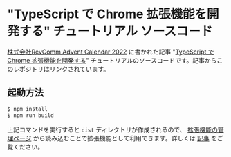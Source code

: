 # "TypeScript で Chrome 拡張機能を開発する" チュートリアル ソースコード

[株式会社RevComm Advent Calendar 2022](https://qiita.com/advent-calendar/2022/revcomm) に書かれた記事 "[TypeScript で Chrome 拡張機能を開発する](https://tech.revcomm.co.jp/build-chrome-extension-with-typescript)" チュートリアルのソースコードです。記事からこのレポジトリはリンクされています。

## 起動方法

```sh
$ npm install
$ npm run build
```

上記コマンドを実行すると `dist` ディレクトリが作成されるので、 [拡張機能の管理ページ](chrome://extensions/) から読み込むことで拡張機能として利用できます。詳しくは [記事](https://tech.revcomm.co.jp/build-chrome-extension-with-typescript) をご覧ください。

